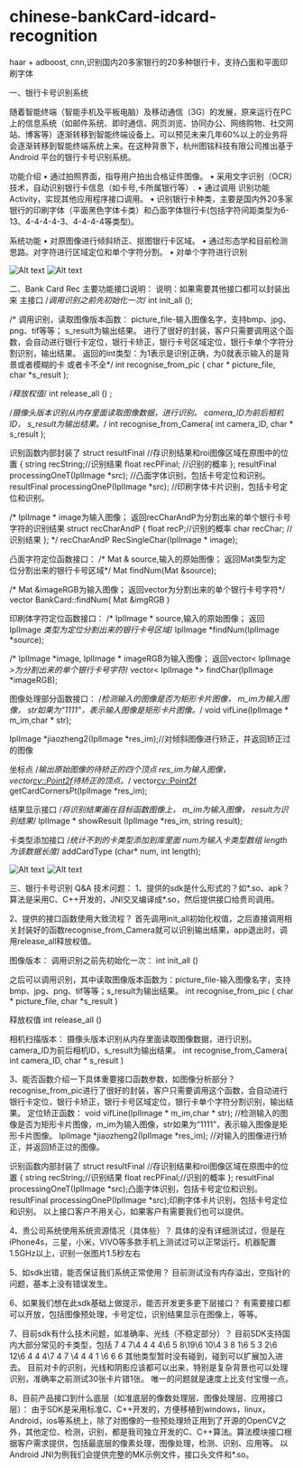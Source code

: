 # chinese-bankCard-idcard-recognition
haar + adboost, cnn,识别国内20多家银行的20多种银行卡，支持凸面和平面印刷字体

一、银行卡号识别系统

随着智能终端（智能手机及平板电脑）及移动通信（3G）的发展，原来运行在PC上的信息系统（如邮件系统、即时通信、网页浏览、协同办公、网络购物、社交网站、博客等）逐渐转移到智能终端设备上。可以预见未来几年60%以上的业务将会逐渐转移到智能终端系统上来。在这种背景下，杭州图铭科技有限公司推出基于Android 平台的银行卡号识别系统。

功能介绍
•	  通过拍照界面，指导用户拍出合格证件图像。
•	  采用文字识别（OCR）技术，自动识别银行卡信息（如卡号,卡所属银行等）.
•	  通过调用 识别功能Activity，实现其他应用程序接口调用。
•	  识别银行卡种类，主要是国内外20多家银行的印刷字体（平面黑色字体卡类）和凸面字体银行卡(包括字符间距类型为6-13、4-4-4-4-3、4-4-4-4等类型)。

系统功能
•	  对原图像进行倾斜矫正、抠图银行卡区域。
•	  通过形态学和目前检测思路。对字符进行区域定位和单个字符分割。
•	  对单个字符进行识别

![Alt text](https://github.com/portumo/chinese-bankCard-idcard-recognition/blob/master/result_img/2.jpg)
![Alt text](https://github.com/portumo/chinese-bankCard-idcard-recognition/blob/master/result_img/222.png)


二、Bank Card Rec 主要功能接口说明：
说明：如果需要其他接口都可以封装出来
主接口
/*调用识别之前先初始化一次*/
int init_all ();  

/*  调用识别，读取图像版本函数：
picture_file-输入图像名字，支持bmp、jpg、png、tif等等；
s_result为输出结果。
进行了很好的封装，客户只需要调用这个函数，会自动进行银行卡定位，银行卡矫正，银行卡号区域定位，银行卡单个字符分割识别，输出结果。
返回的int类型：为1表示是识别正确，为0就表示输入的是背景或者模糊的卡 或者卡不全*/
int recognise_from_pic ( char * picture_file, char *s_result ); 

/*释放权值*/ 
int release_all () ; 

/*摄像头版本识别从内存里面读取图像数据，进行识别。
camera_ID为前后相机ID，
s_result为输出结果。*/
int recognise_from_Camera( int camera_ID, char * s_result ); 

识别函数内部封装了
struct resultFinal //存识别结果和roi图像区域在原图中的位置
{
	string recString;//识别结果
	float recPFinal; //识别的概率
};
resultFinal processingOneT(IplImage *src);  //凸面字体识别，包括卡号定位和识别。
resultFinal processingOneP(IplImage *src);  //印刷字体卡片识别，包括卡号定位和识别。

/* IplImage * image为输入图像；
返回recCharAndP为分割出来的单个银行卡号字符的识别结果
struct  recCharAndP
{
	float recP;//识别的概率
	char recChar; //识别结果
}; */
recCharAndP RecSingleChar(IplImage * image);





凸面字符定位函数接口：
/* Mat & source,输入的原始图像；
返回Mat类型为定位分割出来的银行卡号区域*/
Mat findNum(Mat &source);

/* Mat &imageRGB为输入图像；
返回vector<Mat>为分割出来的单个银行卡号字符*/
vector<Mat> BankCard::findNum( Mat &imgRGB )

印刷体字符定位函数接口：
/* IplImage * source,输入的原始图像；
返回IplImage *类型为定位分割出来的银行卡号区域*/
IplImage *findNum(IplImage *source);

/* IplImage *image, IplImage * imageRGB为输入图像；
返回vector< IplImage *>为分割出来的单个银行卡号字符*/
vector< IplImage *> findChar(IplImage *imageRGB);



图像处理部分函数接口：
/*检测输入的图像是否为矩形卡片图像，
m_im为输入图像，
str如果为“1111”，表示输入图像是矩形卡片图像。*/
void vifLine(IplImage * m_im,char * str);  

IplImage *jiaozheng2(IplImage *res_im);//对倾斜图像进行矫正，并返回矫正过的图像

坐标点
/*输出原始图像的待矫正的四个顶点
res_im为输入图像，
vector<cv::Point2f>待矫正的顶点。*/
vector<cv::Point2f> getCardCornersPt(IplImage *res_im);


结果显示接口
/*将识别结果画在目标函数图像上，
m_im为输入图像，
result为识别结果*/
	IplImage * showResult (IplImage *res_im, string result);


卡类型添加接口
/*统计不到的卡类型添加到库里面
num为输入卡类型数组
length为该数据长度*/
	addCardType (char* num,  int length);




![Alt text](https://github.com/portumo/chinese-bankCard-idcard-recognition/blob/master/result_img/333.png)
![Alt text](https://github.com/portumo/chinese-bankCard-idcard-recognition/blob/master/result_img/444.png)

三、银行卡号识别 Q&A 技术问题：
1、提供的sdk是什么形式的？如*.so、apk？
算法是采用C、C++开发的，JNI交叉编译成*.so，然后提供接口给贵司调用。

2、提供的接口函数使用大致流程？
首先调用init_all初始化权值，之后直接调用相关封装好的函数recognise_from_Camera就可以识别输出结果，app退出时，调用release_all释放权值。

图像版本：
调用识别之前先初始化一次：
int init_all ()

之后可以调用识别，其中读取图像版本函数为：picture_file-输入图像名字，支持bmp、jpg、png、tif等等；s_result为输出结果。
int recognise_from_pic ( char * picture_file, char *s_result )

释放权值
int release_all () 

相机扫描版本：	
摄像头版本识别从内存里面读取图像数据，进行识别。camera_ID为前后相机ID，s_result为输出结果。
int recognise_from_Camera( int camera_ID, char * s_result )

3、能否函数介绍一下具体重要接口函数参数，如图像分析部分？
recognise_from_pic进行了很好的封装，客户只需要调用这个函数，会自动进行银行卡定位，银行卡矫正，银行卡号区域定位，银行卡单个字符分割识别，输出结果。
定位矫正函数：
void vifLine(IplImage * m_im,char * str);  //检测输入的图像是否为矩形卡片图像，m_im为输入图像，str如果为“1111”，表示输入图像是矩形卡片图像。
IplImage *jiaozheng2(IplImage *res_im);  //对输入的图像进行矫正，并返回矫正过的图像。

识别函数内部封装了
struct resultFinal //存识别结果和roi图像区域在原图中的位置
{
	string recString;//识别结果
	float recPFinal;//识别的概率
};
resultFinal processingOneT(IplImage *src);凸面字体识别，包括卡号定位和识别。
resultFinal processingOneP(IplImage *src);印刷字体卡片识别，包括卡号定位和识别。
以上接口客户不用关心，如果客户有需要我们也可以提供。



4、贵公司系统使用系统资源情况（具体些）？
具体的没有详细测试过，但是在iPhone4s，三星，小米，VIVO等多款手机上测试过可以正常运行。机器配置1.5GHz以上，识别一张图片1.5秒左右

5、如sdk出错，能否保证我们系统正常使用？
目前测试没有内存溢出，空指针的问题，基本上没有错误发生。

6、如果我们想在此sdk基础上做提示，能否开发更多更下层接口？
有需要接口都可以开放，包括图像预处理，卡号定位，识别结果显示在图像上，等等。

7、目前sdk有什么技术问题，如准确率、光线（不稳定部分）？
目前SDK支持国内大部分常见的卡类型，包括
7 4 7\4 4 4 4\6 5 8\19\6 10\4 3 8 1\6 5 3 2\6 12\6 4 4 4\7 4 7 \4 4 4 1 \6 6 6
其他类型暂时没有碰到，碰到可以扩展加入进去。
目前对卡的识别，光线和阴影应该都可以出来，特别是复杂背景也可以处理识别，准确率之前测试30张卡片错1张。
唯一的问题就是速度上比支付宝慢一点。
			
8、目前产品接口到什么底层（如准底层的像数处理层、图像处理层、应用接口层）：
由于SDK是采用标准C、C++开发的，方便移植到windows，linux，Android，ios等系统上，除了对图像的一些预处理矫正用到了开源的OpenCV之外，其他定位、检测，识别，都是我司独立开发的C、C++算法。算法模块接口根据客户需求提供，包括最底层的像素处理，图像处理，检测、识别、应用等。
以Android JNI为例我们会提供完整的MK示例文件，接口头文件和*.so。




